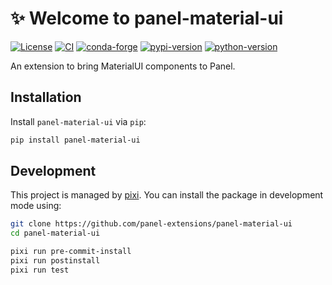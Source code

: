 # ✨ Welcome to panel-material-ui

[![License](https://img.shields.io/badge/License-MIT%202.0-blue.svg)](https://opensource.org/licenses/MIT)
[![CI](https://img.shields.io/github/actions/workflow/status/panel-extensions/panel-material-ui/ci.yml?style=flat-square&branch=main)](https://github.com/panel-extensions/panel-material-ui/actions/workflows/ci.yml)
[![conda-forge](https://img.shields.io/conda/vn/conda-forge/panel-material-ui?logoColor=white&logo=conda-forge&style=flat-square)](https://prefix.dev/channels/conda-forge/packages/panel-material-ui)
[![pypi-version](https://img.shields.io/pypi/v/panel-material-ui.svg?logo=pypi&logoColor=white&style=flat-square)](https://pypi.org/project/panel-material-ui)
[![python-version](https://img.shields.io/pypi/pyversions/panel-material-ui?logoColor=white&logo=python&style=flat-square)](https://pypi.org/project/panel-material-ui)

An extension to bring MaterialUI components to Panel.

## Installation

Install `panel-material-ui` via `pip`:

```bash
pip install panel-material-ui
```

## Development

This project is managed by [pixi](https://pixi.sh).
You can install the package in development mode using:

```bash
git clone https://github.com/panel-extensions/panel-material-ui
cd panel-material-ui

pixi run pre-commit-install
pixi run postinstall
pixi run test
```
